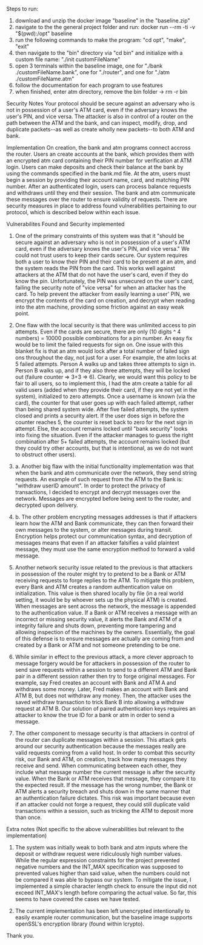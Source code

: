 Steps to run: 
1. download and unzip the docker image "baseline" in the "baseline.zip"
2. navigate to the the general project folder and run: docker run --rm -ti -v "$(pwd):/opt" baseline
3. run the following commands to make the program: "cd opt", "make", "exit"
4. then navigate to the "bin" directory via "cd bin" and initialize with a custom file name: "./init customFileName"
5. open 3 terminals within the baseline image, one for "./bank ./customFileName.bank", one for "./router", and one for "./atm ./customFileName.atm"
6. follow the documentation for each program to use features
7. when finished, enter atm directory, remove the bin folder -> rm -r bin


Security Notes
Your protocol should be secure against an adversary who is not in
possession of a user's ATM card, even if the adversary knows the
user's PIN, and vice versa. The attacker is also in control of a
router on the path between the ATM and the bank, and can inspect,
modify, drop, and duplicate packets--as well as create wholly new
packets--to both ATM and bank.


Implementation
On creation, the bank and atm programs connect accross the router. Users an create accounts at the bank, which provides them with an encrypted atm card containing their PIN number for verification at ATM login. Users can make deposits and check their balance at the bank by using the commands specified in the bank.md file. At the atm, users must begin a session by providing their account name, card, and matching PIN number. After an authenticated login, users can process balance requests and withdraws until they end their session. The bank and atm communicate these messages over the router to ensure validity of requests. There are security measures in place to address found vulnerabilities pertaining to our protocol, which is described below within each issue. 


Vulnerabilites Found and Security implemented
1. One of the primary constraints of this system was that it "should be secure against an adversary who is not in possession of a user's ATM card, even if the adversary knows the user's PIN, and vice versa." We could not trust users to keep their cards secure. Our system requires both a user to know their PIN and their card to be present at an atm, and the system reads the PIN from the card. This works well against attackers at the ATM that do not have the user's card, even if they do know the pin. Unfortunately, the PIN was unsecured on the user's card, failing the security note of "vice versa" for when an attacker has the card. To help prevent the attacker from easily learning a user' PIN, we encrypt the contents of the card on creation, and decrypt when reading into the atm machine, providing some friction against an easy weak point.

2. One flaw with the local security is that there was unlimited access to pin attempts. Even if the cards are secure, there are only (10 digits ^ 4 numbers) = 10000 possible combinations for a pin number. An easy fix would be to limit the failed requests for sign on. One issue with this blanket fix is that an atm would lock after a total number of failed sign ons throughout the day, not just for a user. For example, the atm locks at 5 failed attempts. Person A walks up and takes three attempts to sign in. Person B walks up, and if they also three attempts, they will be locked out (failure counter => 3+3 => 6). Clearly, we would want this policy to be fair to all users, so to implement this, I had the atm create a table for all valid users (added when they provide their card, if they are not yet in the system), initialized to zero attempts. Once a username is known (via the card), the counter for that user goes up with each failed attempt, rather than being shared system wide. After five failed attempts, the system closed and prints a security alert. If the user does sign in before the counter reaches 5, the counter is reset back to zero for the next sign in attempt. Else, the account remains locked until "bank security" looks into fixing the situation. Even if the attacker manages to guess the right combination after 5+ failed attempts, the account remains locked (but they could try other accounts, but that is intentional, as we do not want to obstruct other users).

3. a. Another big flaw with the initial functionality implementation was that when the bank and atm communicate over the network, they send string requests. An example of such request from the ATM to the Bank is: "withdraw userID amount". In order to protect the privacy of transactions, I decided to encrypt and decrypt messages over the network. Messages are encrypted before being sent to the router, and decrypted upon delivery.

3. b. The other problem encrypting messages addresses is that if attackers learn how the ATM and Bank communicate, they can then forward their own messages to the system, or alter messages during transit. Encryption helps protect our communication syntax, and decryption of messages means that even if an attacker falsifies a valid plaintext message, they must use the same encryption method to forward a valid message.

4. Another network security issue related to the previous is that attackers in possession of the router might try to pretend to be a Bank or ATM receiving requests to forge replies to the ATM. To mitigate this problem, every Bank and ATM creates a random authentication value on initialization. This value is then shared locally by file (in a real world setting, it would be by whoever sets up the physical ATM) is created. When messages are sent across the network, the message is appended to the authentication value. If a Bank or ATM receives a message with an incorrect or missing security value, it alerts the Bank and ATM of a integrity failure and shuts down, preventing more tampering and allowing inspection of the machines by the owners. Essentially, the goal of this defense is to ensure messages are actually are coming from and created by a Bank or ATM and not someone pretending to be one.

5. While similar in effect to the previous attack, a more clever approach to message forgery would be for attackers in possession of the router to send save requests within a session to send to a different ATM and Bank pair in a different session rather then try to forge original messages. For example, say Fred creates an account with Bank and ATM A and withdraws some money. Later, Fred makes an account with Bank and ATM B, but does not withdraw any money. Then, the attacker uses the saved withdraw transaction to trick Bank B into allowing a withdraw request at ATM B. Our solution of paired authentication keys requires an attacker to know the true ID for a bank or atm in order to send a message.

6. The other component to message security is that attackers in control of the router can duplicate messages within a session. This attack gets around our security authentication because the messages really are valid requests coming from a valid host. In order to combat this security risk, our Bank and ATM, on creation, track how many messages they receive and send. When communicating between each other, they include what message number the current message is after the security value. When the Bank or ATM receives that message, they compare it to the expected result. If the message has the wrong number, the Bank or ATM alerts a security breach and shuts down in the same manner that an authentication failure dictates. This risk was important because even if an attacker could not forge a request, they could still duplicate valid transactions within a session, such as tricking the ATM to deposit more than once.

Extra notes (Not specific to the above vulnerabilities but relevant to the implementation)
1. The system was initially weak to both bank and atm inputs where the deposit or withdraw request were ridiculously high number values. While the regular expression constraints for the project prevented negative numbers and the INT_MAX specification was supposed to prevented values higher than said value, when the numbers could not be compared it was able to bypass our system. To mitigate the issue, I implemented a simple character length check to ensure the input did not exceed INT_MAX's length before comparing the actual value. So far, this seems to have covered the cases we have tested.

2. The current implementation has been left unencrypted intentionally to easily example router communication, but the baseline image supports openSSL's encryption library (found within lcrypto).

Thank you.
